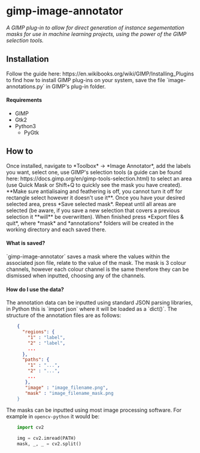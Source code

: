 # gimp-image-annotator
*A GIMP plug-in to allow for direct generation of instance segementation masks for use in machine learning projects, using the power of the GIMP selection tools.*

<h2>Installation</h2>
Follow the guide here: https://en.wikibooks.org/wiki/GIMP/Installing_Plugins to find how to install GIMP plug-ins on your system, save the file `image-annotations.py` in GIMP's plug-in folder.

<h4>Requirements</h4>

* GIMP
* Gtk2
* Python3
   * PyGtk

<h2>How to</h2>
Once installed, navigate to *Toolbox* -> *Image Annotator*, add the labels you want, select one, use GIMP's selection tools (a guide can be found here: https://docs.gimp.org/en/gimp-tools-selection.html) to select an area (use Quick Mask or Shift+Q to quickly see the mask you have created). **Make sure antialisaing and feathering is off, you cannot turn it off for rectangle select however it doesn't use it**. Once you have your desired selected area, press *Save selected mask*. Repeat until all areas are selected (be aware, if you save a new selection that covers a previous selection it **will** be overwritten). When finished press *Export files & quit*, where *mask* and *annotations* folders will be created in the working directory and each saved there.

<h4>What is saved?</h4>
`gimp-image-annotator` saves a mask where the values within the associated json file, relate to the value of the mask. The mask is 3 colour channels, however each colour channel is the same therefore they can be dismissed when inputted, choosing any of the channels. 

<h4>How do I use the data?</h4>
The annotation data can be inputted using standard JSON parsing libraries, in Python this is `import json` where it will be loaded as a `dict()`. The structure of the annotation files are as follows:

````    JSON
    {
      "regions": {
        "1" : "label",
        "2" : "label",
        ...
      },
      "paths": { 
        "1" : "...",
        "2" : "...",
        ...
       },
       "image" : "image_filename.png",
       "mask" : "image_filename_mask.png
    }
````



The masks can be inputted using most image processing software. For example in `opencv-python` it would be:


````    Python
    import cv2

    img = cv2.imread(PATH)
    mask, _, _ = cv2.split()
````
